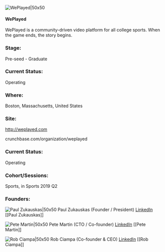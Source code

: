 

![WePlayed|50x50](https://apimg.techstars.com/connect/images/image_files/5ce6d5ea34a60d4134000010/original/Artboard_1_3x.png)

#### WePlayed
WePlayed is a community-driven video platform for all college sports. When the game ends, the story begins.

### Stage: 
Pre-seed - Graduate 

### Current Status: 
Operating

### Where:
Boston, Massachusetts, United States

### Site:
http://weplayed.com



crunchbase.com/organization/weplayed

### Current Status: 
Operating

### Cohort/Sessions: 
Sports, in Sports 2019 Q2

### Founders: 

![Paul Zukauskas|50x50](https://apimg.techstars.com/connect/images/image_files/5d023a9ca36c117ce000001d/original/Paul_Zukauskas_%282%29.jpg) Paul Zukauskas (Founder / President) [LinkedIn](https://linkedin.com/in/paulzukauskas) [[Paul Zukauskas]]

![Pete Martin|50x50](https://apimg.techstars.com/connect/images/image_files/5cf42c8134a60d6022002d34/original/pete_martin.png) Pete Martin (CTO / Co-founder) [LinkedIn](https://linkedin.com/in/pete-martin-profile) [[Pete Martin]]

![Rob Ciampa|50x50](http://s3.amazonaws.com/ts-accel-connect-uploads/images/image_files/5ce6cbdea36c11024c000010/original/RobCiampa800.png) Rob Ciampa (Co-founder & CEO) [LinkedIn](https://linkedin.com/in/robciampa) [[Rob Ciampa]]


